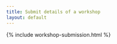 ```yaml
---
title: Submit details of a workshop
layout: default
---
```


{% include workshop-submission.html %}
